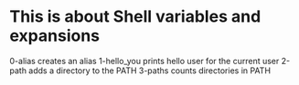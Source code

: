 # This is about Shell variables and expansions
0-alias creates an alias
1-hello_you prints hello user for the current user
2-path adds a directory to the PATH
3-paths counts directories in PATH
